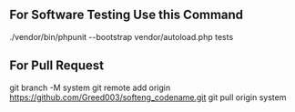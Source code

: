 ## For Software Testing Use this Command
./vendor/bin/phpunit --bootstrap vendor/autoload.php tests

## For Pull Request
git branch -M system
git remote add origin https://github.com/Greed003/softeng_codename.git
git pull origin system